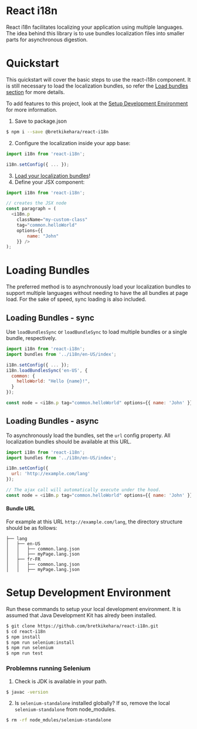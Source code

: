 React i18n
==============================

React i18n facilitates localizing your application using multiple languages. The idea behind this library is to use bundles localization files into smaller parts for asynchronous digestion.

# Quickstart

This quickstart will cover the basic steps to use the react-i18n component. It is still necessary to load the localization bundles, so refer the [Load bundles section](#loading-bundles) for more details.

To add features to this project, look at the [Setup Development Environment](#setup-development-environment) for more information.

1. Save to package.json
```sh
$ npm i --save @bretkikehara/react-i18n
````
2. Configure the localization inside your app base:
```js
import i18n from 'react-i18n';

i18n.setConfig({ ... });
```
3. [Load your localization bundles](#loading-bundles)!
4. Define your JSX component:
```js
import i18n from 'react-i18n';

// creates the JSX node
const paragraph = (
  <i18n.p
    className="my-custom-class"
    tag="common.helloWorld"
    options={{
        name: "John"
    }} />
);
```

# Loading Bundles

The preferred method is to asynchronously load your localization bundles to support multiple languages without needing to have the all bundles at page load. For the sake of speed, sync loading is also included.

## Loading Bundles - sync

Use `loadBundlesSync` or `loadBundleSync` to load multiple bundles or a single bundle, respectively.

```js
import i18n from 'react-i18n';
import bundles from '../i18n/en-US/index';

i18n.setConfig({ ... });
i18n.loadBundlesSync('en-US', {
  common: {
    helloWorld: "Hello {name}!",
  }
});

const node = <i18n.p tag="common.helloWorld" options={{ name: 'John' }} />
```

## Loading Bundles - async

To asynchronously load the bundles, set the `url` config property. All localization bundles should be available at this URL.

```js
import i18n from 'react-i18n';
import bundles from '../i18n/en-US/index';

i18n.setConfig({
  url: 'http://example.com/lang'
});

// The ajax call will automatically execute under the hood.
const node = <i18n.p tag="common.helloWorld" options={{ name: 'John' }} />
```

#### Bundle URL

For example at this URL `http://example.com/lang`, the directory structure should be as follows:

```
├── lang
│   ├── en-US
│   │   ├── common.lang.json
│   │   ├── myPage.lang.json
│   ├── fr-FR
│   │   ├── common.lang.json
│   │   ├── myPage.lang.json
```

# Setup Development Environment

Run these commands to setup your local development environment. It is assumed that Java Development Kit has alredy been installed.

```sh
$ git clone https://github.com/bretkikehara/react-i18n.git
$ cd react-i18n
$ npm install
$ npm run selenium:install
$ npm run selenium
$ npm run test
```

### Problemns running Selenium

1. Check is JDK is available in your path.
```sh
$ javac -version
```
2. Is `selenium-standalone` installed globally? If so, remove the local `selenium-standalone` from node_modules.
```sh
$ rm -rf node_mdules/selenium-standalone
```
